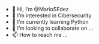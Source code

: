 - 👋 Hi, I’m @MarioSFdez
- 👀 I’m interested in Cibersecurity
- 🌱 I’m currently learning Python
- 💞️ I’m looking to collaborate on ...
- 📫 How to reach me ...

<!---
MarioSFdez/MarioSFdez is a ✨ special ✨ repository because its `README.md` (this file) appears on your GitHub profile.
You can click the Preview link to take a look at your changes.
--->
